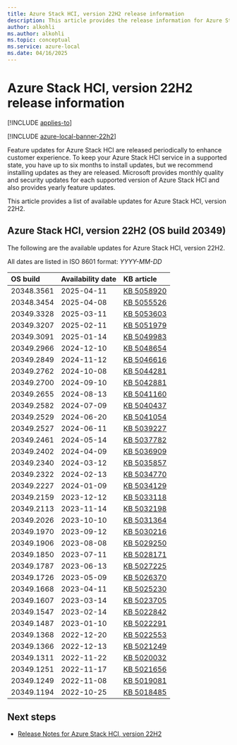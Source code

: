 ```yaml
---
title: Azure Stack HCI, version 22H2 release information
description: This article provides the release information for Azure Stack HCI, version 22H2.
author: alkohli
ms.author: alkohli
ms.topic: conceptual
ms.service: azure-local
ms.date: 04/16/2025
---
```


# Azure Stack HCI, version 22H2 release information

[!INCLUDE [applies-to](./includes/hci-applies-to-22h2.md)]

[!INCLUDE [azure-local-banner-22h2](./includes/azure-local-banner-22h2.md)]

Feature updates for Azure Stack HCI are released periodically to enhance customer experience. To keep your Azure Stack HCI service in a supported state, you have up to six months to install updates, but we recommend installing updates as they are released. Microsoft provides monthly quality and security updates for each supported version of Azure Stack HCI and also provides yearly feature updates.

This article provides a list of available updates for Azure Stack HCI, version 22H2.  

## Azure Stack HCI, version 22H2 (OS build 20349)

The following are the available updates for Azure Stack HCI, version 22H2.

All dates are listed in ISO 8601 format: *YYYY-MM-DD*

| **OS build** | **Availability date** | **KB article** |
|:-|:-|:-|
| 20348.3561 <!--need to update--> | 2025-04-11 | [KB 5058920](https://support.microsoft.com/topic/april-11-2025-non-security-update-5058920-out-of-band-586390cc-2951-478e-9e10-28e6a559ecc1) |
| 20348.3454 <!--need to update-->| 2025-04-08 | [KB 5055526](https://support.microsoft.com/topic/april-8-2025-security-update-kb5055526-8645284f-476f-40b2-b6ca-a61876893c6e) |
| 20349.3328 | 2025-03-11 | [KB 5053603](https://support.microsoft.com/topic/march-11-2025-security-update-kb5053603-11c37709-3521-4e80-a223-a8c4846ae980) |
| 20349.3207 | 2025-02-11 | [KB 5051979](https://support.microsoft.com/topic/3ed79598-31b4-43b5-b422-758d074b8331) |
| 20349.3091 | 2025-01-14 | [KB 5049983](https://support.microsoft.com/topic/916b5502-9602-4ed0-a0ee-c7a3c7ebcfd6) |
| 20349.2966 | 2024-12-10 | [KB 5048654](https://support.microsoft.com/topic/7a18b155-a0ed-4b39-8968-262c30590a2e) |
| 20349.2849 | 2024-11-12 | [KB 5046616](https://support.microsoft.com/topic/49a4f881-4e4d-4024-a43f-365cb392df29) |
| 20349.2762 | 2024-10-08 | [KB 5044281](https://support.microsoft.com/topic/62e2aade-ae55-4c4e-b898-c1a7ce57718b) |
| 20349.2700 | 2024-09-10 | [KB 5042881](https://support.microsoft.com/topic/c0744f25-063c-483c-8d36-f6edf1095eee) |
| 20349.2655 | 2024-08-13 | [KB 5041160](https://support.microsoft.com/topic/3e8026f2-bb4c-4c1c-9855-d41e1b5b1bd9) |
| 20349.2582 | 2024-07-09 | [KB 5040437](https://support.microsoft.com/topic/b23d6ba9-4659-4780-887f-530776c4e730) |
| 20349.2529 | 2024-06-20 | [KB 5041054](https://support.microsoft.com/topic/0a1f8b2c-f195-4e3d-b95a-52a12b801658) |
| 20349.2527 | 2024-06-11 | [KB 5039227](https://support.microsoft.com/topic/121b63dd-f970-45a3-8365-b5f4d2081999) |
| 20349.2461 | 2024-05-14 | [KB 5037782](https://support.microsoft.com/topic/855ea96b-1b19-4dea-ac87-2136d448a6d8) |
| 20349.2402 | 2024-04-09 | [KB 5036909](https://support.microsoft.com/topic/0e07bb7f-e3bc-417f-b20a-bbbfc7fd353b) |
| 20349.2340 | 2024-03-12 | [KB 5035857](https://support.microsoft.com/topic/377e715c-d0ff-4099-883c-4da5fb73a020) |
| 20349.2322 | 2024-02-13 | [KB 5034770](https://support.microsoft.com/topic/80671395-9f9c-4efa-8a8a-ccc0bd06e41e) |
| 20349.2227 | 2024-01-09 | [KB 5034129](https://support.microsoft.com/topic/41c9d33a-acaa-4693-add9-de0318f95238) |
| 20349.2159 | 2023-12-12 | [KB 5033118](https://support.microsoft.com/topic/a4163954-95bd-4db1-b77e-ccaaf8082651) |
| 20349.2113 | 2023-11-14 | [KB 5032198](https://support.microsoft.com/topic/43b510ae-28a3-496a-bea5-ba061c95cd54) |
| 20349.2026 | 2023-10-10 | [KB 5031364](https://support.microsoft.com/topic/b827b04b-e11e-4295-b898-042df4b5053b) |
| 20349.1970 | 2023-09-12 | [KB 5030216](https://support.microsoft.com/topic/fdf76ccf-ae95-4e19-9842-d4b8f7359fa2) |
| 20349.1906 | 2023-08-08 | [KB 5029250](https://support.microsoft.com/topic/36a2464b-f91e-499a-98cd-661ad68a3536) |
| 20349.1850 | 2023-07-11 | [KB 5028171](https://support.microsoft.com/topic/34557119-e00c-4678-bb87-048a36ed8585) |
| 20349.1787 | 2023-06-13 | [KB 5027225](https://support.microsoft.com/topic/22021b0f-6d49-490c-9aef-f7556f928ad9) |
| 20349.1726 | 2023-05-09 | [KB 5026370](https://support.microsoft.com/topic/77d61c1a-07d2-44d1-8023-834d87a28d78) |
| 20349.1668 | 2023-04-11 | [KB 5025230](https://support.microsoft.com/topic/5048ddfb-7bf3-4e6c-b29a-7b44b789d282) |
| 20349.1607 | 2023-03-14 | [KB 5023705](https://support.microsoft.com/topic/4f164afb-4249-4774-abf4-3d4581189588) |
| 20349.1547 | 2023-02-14 | [KB 5022842](https://support.microsoft.com/topic/d5293fe7-3d6e-42d4-aa77-b2993562863a) |
| 20349.1487 | 2023-01-10 | [KB 5022291](https://support.microsoft.com/topic/08650290-831c-4b1b-b241-b2a0112b5246) |
| 20349.1368 | 2022-12-20 | [KB 5022553](https://support.microsoft.com/topic/ea457f12-62bd-461c-9f32-7cde11816a44) |
| 20349.1366 | 2022-12-13 | [KB 5021249](https://support.microsoft.com/topic/3815a4c2-a71b-4cb1-9777-a9ef7db8701e) |
| 20349.1311 | 2022-11-22 | [KB 5020032](https://support.microsoft.com/topic/c0c2f038-a248-4fac-9c63-45ab4f462424) |
| 20349.1251 | 2022-11-17 | [KB 5021656](https://support.microsoft.com/topic/336b8958-d1dd-40b2-a93b-ed1b80003c27) |
| 20349.1249 | 2022-11-08 | [KB 5019081](https://support.microsoft.com/topic/d53a4cf1-0987-4ab7-a529-23f7136f4083) |
| 20349.1194 | 2022-10-25 | [KB 5018485](https://support.microsoft.com/topic/513988dc-4a9f-40ca-b089-e4c7703ad06e) |

## Next steps

- [Release Notes for Azure Stack HCI, version 22H2](https://support.microsoft.com/topic/release-notes-for-azure-stack-hci-version-22h2-fea63106-a0a9-4b6c-bb72-a07985c98a56)
